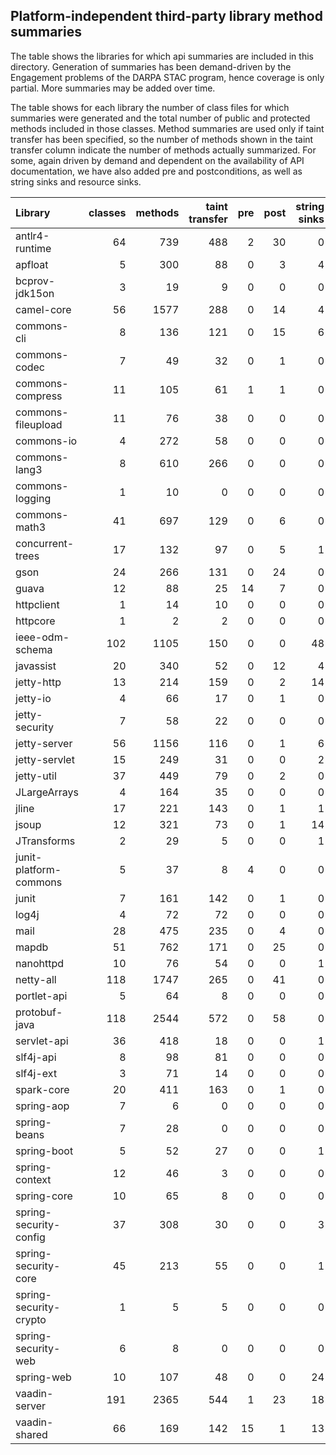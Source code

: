 ## Platform-independent third-party library method summaries

The table shows the libraries for which api summaries are included in
this directory. Generation of summaries has been demand-driven by the
Engagement problems of the DARPA STAC program, hence coverage is only
partial. More summaries may be added over time.

The table shows for each library the number of class files for which
summaries were generated and the total number of public and protected
methods included in those classes. Method summaries are used only if
taint transfer has been specified, so the number of methods shown in
the taint transfer column indicate the number of methods actually
summarized. For some, again driven by demand and dependent on the
availability of API documentation, we have also added pre
and postconditions, as well as string sinks and resource sinks.


| Library | classes | methods | taint transfer | pre | post | string sinks | resource sinks |
| :--- | ---: | ---: | ---: | ---: | ---: | ---: | ---: |
| antlr4-runtime | 64 | 739 |  488 |  2 | 30 | 0 | 0 |
| apfloat |         5 | 300 |   88 |  0 |  3 | 4 | 0 |
|  bcprov-jdk15on | 3 | 19 | 9 | 0 | 0 | 0 | 0 |
| camel-core | 56 | 1577 | 288 | 0 | 14 | 4 | 0 |
| commons-cli | 8 | 136 | 121 | 0 | 15 | 6 | 0 |
| commons-codec | 7 | 49 | 32 | 0 | 1 | 0 | 0 |
| commons-compress | 11 | 105 | 61 | 1 | 1 | 0 | 0 |
| commons-fileupload | 11 | 76 | 38 | 0 | 0 | 0 | 0 |
| commons-io | 4 | 272 | 58 | 0 | 0 | 0 | 0 |
| commons-lang3 | 8 | 610 | 266 | 0 | 0 | 0 | 0 |
| commons-logging | 1 | 10 | 0 | 0 | 0 | 0 | 0 |
| commons-math3 | 41 | 697 | 129 | 0 | 6 | 0 | 0 |
| concurrent-trees | 17 | 132 | 97 | 0 | 5  | 1 | 0 |
| gson | 24 | 266 | 131 | 0 | 24 | 0 | 1 |
| guava | 12 | 88 | 25 | 14 | 7 | 0 | 0 |
| httpclient | 1 | 14 | 10 | 0 | 0 | 0 | 0 |
| httpcore | 1 | 2 | 2 | 0 | 0 | 0 | 0 |
| ieee-odm-schema | 102 | 1105 | 150 | 0 | 0 | 48 | 0 |
| javassist | 20 | 340 | 52 | 0 | 12 | 4 | 0 |
| jetty-http | 13 | 214 | 159 | 0 | 2 | 14 | 1 |
| jetty-io |  4 |  66 | 17 | 0 | 1 | 0 | 0 |
| jetty-security | 7 | 58 | 22 | 0 | 0 | 0 | 0 |
| jetty-server | 56 | 1156 | 116 | 0 | 1 | 6 | 0 |
| jetty-servlet | 15 | 249 | 31 | 0 | 0 | 2 | 0 |
| jetty-util  | 37 | 449 | 79 | 0 | 2 | 0 | 0 |
| JLargeArrays  | 4 | 164 | 35 | 0 | 0 | 0 | 0 |
| jline | 17 | 221 | 143 | 0  | 1 | 1 | 0 |
| jsoup | 12 | 321 | 73 | 0 | 1 | 14 | 0 |
| JTransforms | 2 | 29 | 5 | 0 | 0 | 1 | 0 |
| junit-platform-commons | 5 | 37 | 8 | 4 | 0 | 0 | 0 |
| junit | 7 | 161 | 142 | 0 | 1 | 0 | 0 |
| log4j | 4 | 72 | 72 | 0 | 0 | 0 | 0 |
| mail | 28 | 475 | 235 | 0 | 4 | 0 | 0 |
| mapdb | 51 | 762 | 171 | 0 | 25 | 0 | 0 |
| nanohttpd | 10 | 76 | 54 | 0 | 0 | 1 | 0 |
| netty-all | 118 | 1747 | 265 | 0 | 41 | 0 | 0 |
| portlet-api | 5 | 64 | 8 | 0 | 0 | 0 | 0 |
| protobuf-java | 118 | 2544 | 572 | 0 | 58 | 0 | 0 |
| servlet-api | 36 | 418 | 18 | 0 | 0 | 1 | 0 |
| slf4j-api | 8 | 98 | 81 | 0 | 0 | 0 | 0 |
| slf4j-ext | 3 | 71 | 14 | 0 | 0 | 0 | 0 |
| spark-core | 20 | 411 | 163 | 0 | 1 | 0 | 0 |
| spring-aop | 7 | 6 | 0 | 0 | 0 | 0 | 0 |
| spring-beans | 7 | 28 | 0 | 0 | 0 | 0 | 0 |
| spring-boot | 5 | 52 | 27 | 0  | 0 | 1 | 0 |
| spring-context | 12 | 46 | 3 | 0 | 0 | 0 | 0 |
| spring-core | 10 | 65 | 8 | 0 | 0 | 0 | 0 |
| spring-security-config | 37 | 308 | 30 | 0 | 0 | 3 | 0  |
| spring-security-core | 45 | 213 | 55 | 0 | 0 | 1 | 0 |
| spring-security-crypto | 1  | 5 | 5 | 0 | 0 | 0 | 0 |
| spring-security-web | 6 | 8 | 0 | 0 | 0 | 0 | 0 |
| spring-web | 10 | 107 | 48 | 0 | 0 | 24 | 0 |
| vaadin-server | 191 | 2365 | 544 | 1 | 23 | 18 | 0 |
| vaadin-shared | 66 | 169 | 142 | 15 | 1 | 13 | 0 |
